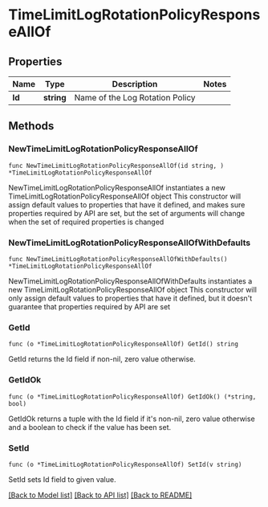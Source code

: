 # TimeLimitLogRotationPolicyResponseAllOf

## Properties

Name | Type | Description | Notes
------------ | ------------- | ------------- | -------------
**Id** | **string** | Name of the Log Rotation Policy | 

## Methods

### NewTimeLimitLogRotationPolicyResponseAllOf

`func NewTimeLimitLogRotationPolicyResponseAllOf(id string, ) *TimeLimitLogRotationPolicyResponseAllOf`

NewTimeLimitLogRotationPolicyResponseAllOf instantiates a new TimeLimitLogRotationPolicyResponseAllOf object
This constructor will assign default values to properties that have it defined,
and makes sure properties required by API are set, but the set of arguments
will change when the set of required properties is changed

### NewTimeLimitLogRotationPolicyResponseAllOfWithDefaults

`func NewTimeLimitLogRotationPolicyResponseAllOfWithDefaults() *TimeLimitLogRotationPolicyResponseAllOf`

NewTimeLimitLogRotationPolicyResponseAllOfWithDefaults instantiates a new TimeLimitLogRotationPolicyResponseAllOf object
This constructor will only assign default values to properties that have it defined,
but it doesn't guarantee that properties required by API are set

### GetId

`func (o *TimeLimitLogRotationPolicyResponseAllOf) GetId() string`

GetId returns the Id field if non-nil, zero value otherwise.

### GetIdOk

`func (o *TimeLimitLogRotationPolicyResponseAllOf) GetIdOk() (*string, bool)`

GetIdOk returns a tuple with the Id field if it's non-nil, zero value otherwise
and a boolean to check if the value has been set.

### SetId

`func (o *TimeLimitLogRotationPolicyResponseAllOf) SetId(v string)`

SetId sets Id field to given value.



[[Back to Model list]](../README.md#documentation-for-models) [[Back to API list]](../README.md#documentation-for-api-endpoints) [[Back to README]](../README.md)


